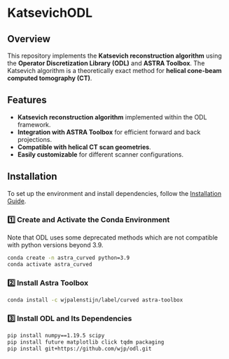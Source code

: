 # KatsevichODL

## Overview
This repository implements the **Katsevich reconstruction algorithm** using the **Operator Discretization Library (ODL)** and **ASTRA Toolbox**. The Katsevich algorithm is a theoretically exact method for **helical cone-beam computed tomography (CT)**.

## Features
- **Katsevich reconstruction algorithm** implemented within the ODL framework.
- **Integration with ASTRA Toolbox** for efficient forward and back projections.
- **Compatible with helical CT scan geometries**.
- **Easily customizable** for different scanner configurations.

## Installation
To set up the environment and install dependencies, follow the [Installation Guide](#installation).

### **1️⃣ Create and Activate the Conda Environment**
Note that ODL uses some deprecated methods which are not compatible with python versions beyond 3.9.
```bash
conda create -n astra_curved python=3.9
conda activate astra_curved
```
### **2️⃣  Install Astra Toolbox**
 ```bash
conda install -c wjpalenstijn/label/curved astra-toolbox
```
### **3️⃣ Install ODL and Its Dependencies**
```bash
pip install numpy==1.19.5 scipy
pip install future matplotlib click tqdm packaging
pip install git+https://github.com/wjp/odl.git
```

